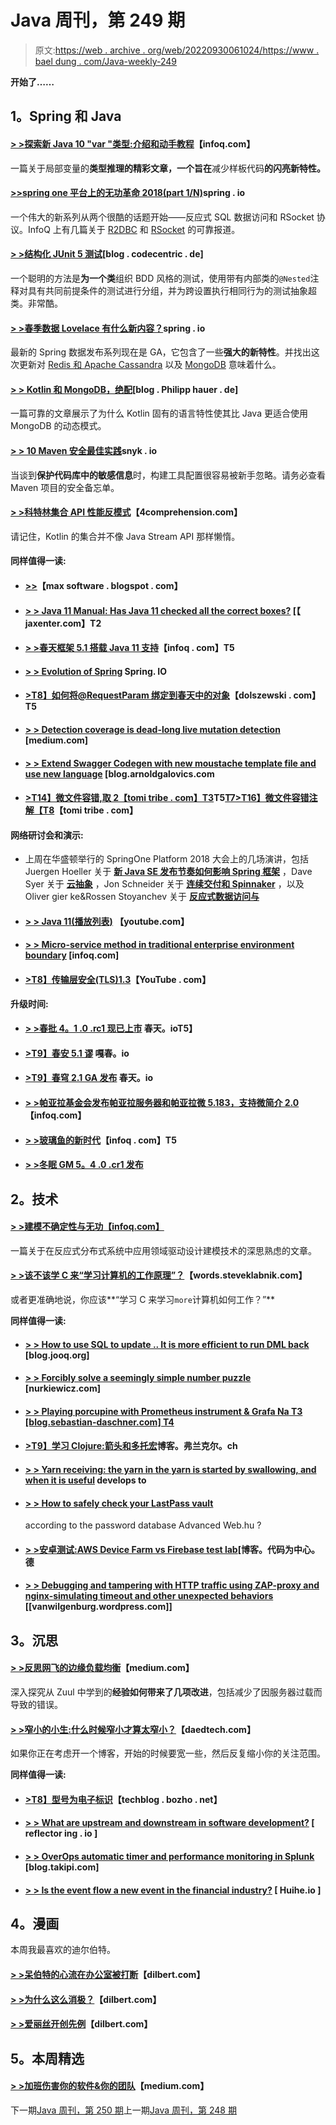 # Java 周刊，第 249 期

> 原文:[https://web . archive . org/web/20220930061024/https://www . bael dung . com/Java-weekly-249](https://web.archive.org/web/20220930061024/https://www.baeldung.com/java-weekly-249)

**开始了……**

## **1。Spring 和 Java**

#### [**> >探索新 Java 10 "var "类型:介绍和动手教程**](https://web.archive.org/web/20220707143819/https://www.infoq.com/articles/java-10-var-type)【infoq.com】

一篇关于局部变量的**类型推理的精彩文章，一个旨在**减少样板代码**的闪亮新特性。**

#### [**>>spring one 平台上的无功革命 2018(part 1/N)**](https://web.archive.org/web/20220707143819/https://spring.io/blog/2018/09/27/the-reactive-revolution-at-springone-platform-2018-part-1-n)spring . io

一个伟大的新系列从两个很酷的话题开始——反应式 SQL 数据访问和 RSocket 协议。InfoQ 上有几篇关于 [R2DBC](https://web.archive.org/web/20220707143819/https://www.infoq.com/news/2018/10/springone-r2dbc) 和 [RSocket](https://web.archive.org/web/20220707143819/https://www.infoq.com/news/2018/10/rsocket-facebook) 的可靠报道。

#### [**> >结构化 JUnit 5 测试**](https://web.archive.org/web/20220707143819/https://blog.codecentric.de/en/2018/09/structured-junit-5-testing/)[blog . codecentric . de]

一个聪明的方法是**为一个类**组织 BDD 风格的测试，使用带有内部类的`@Nested`注释对具有共同前提条件的测试进行分组，并为跨设置执行相同行为的测试抽象超类。非常酷。

#### [**> >春季数据 Lovelace 有什么新内容？**](https://web.archive.org/web/20220707143819/https://spring.io/blog/2018/09/27/what-s-new-in-spring-data-lovelace)spring . io

最新的 Spring 数据发布系列现在是 GA，它包含了一些**强大的新特性**。并找出这次更新对 [Redis 和 Apache Cassandra](https://web.archive.org/web/20220707143819/https://spring.io/blog/2018/09/26/what-s-new-in-spring-data-lovelace-for-redis-and-apache-cassandra) 以及 [MongoDB](https://web.archive.org/web/20220707143819/https://spring.io/blog/2018/09/27/what-s-new-in-spring-data-lovelace-for-mongodb) 意味着什么。

#### [**> > Kotlin 和 MongoDB，绝配**](https://web.archive.org/web/20220707143819/https://blog.philipphauer.de/kotlin-mongodb-perfect-match/)[blog . Philipp hauer . de]

一篇可靠的文章展示了为什么 Kotlin 固有的语言特性使其比 Java 更适合使用 MongoDB 的动态模式。

#### [**> > 10 Maven 安全最佳实践**](https://web.archive.org/web/20220707143819/https://snyk.io/blog/10-maven-security-best-practices)snyk . io

当谈到**保护代码库中的敏感信息**时，构建工具配置很容易被新手忽略。请务必查看 Maven 项目的安全备忘单。

#### [**> >科特林集合 API 性能反模式**](https://web.archive.org/web/20220707143819/https://4comprehension.com/kotlin-collections-api-performance-antipatterns/)【4comprehension.com】

请记住，Kotlin 的集合并不像 Java Stream API 那样懒惰。

#### **同样值得一读:**

*   #### [>>](https://web.archive.org/web/20220707143819/https://marxsoftware.blogspot.com/2018/09/a-tale-of-two-oracle-jdks.html)【max software . blogspot . com】

*   #### [> > Java 11 Manual: Has Java 11 checked all the correct boxes?](https://web.archive.org/web/20220707143819/https://jaxenter.com/manual-java-11-first-impression-part-2-150153.html) [【 jaxenter.com】T2

*   #### [**> >春天框架 5.1 搭载 Java 11 支持**](https://web.archive.org/web/20220707143819/https://www.infoq.com/news/2018/09/spring-51-java-11)【infoq . com】T5

*   #### [**> > Evolution of Spring**](https://web.archive.org/web/20220707143819/https://spring.io/blog/2018/10/02/the-evolution-of-spring-fu) Spring. IO

*   #### [**>T8】如何将@RequestParam 绑定到春天中的对象**](https://web.archive.org/web/20220707143819/http://dolszewski.com/spring/how-to-bind-requestparam-to-object/)【dolszewski . com】T5

*   #### [**> > Detection coverage is dead-long live mutation detection**](https://web.archive.org/web/20220707143819/https://medium.com/appsflyer/tests-coverage-is-dead-long-live-mutation-testing-7fd61020330e) [medium.com]

*   #### [**> > Extend Swagger Codegen with new moustache template file and use new language**](https://web.archive.org/web/20220707143819/https://blog.arnoldgalovics.com/extending-swagger-codegen-with-new-mustache-template-files-using-a-new-language/) [blog.arnoldgalovics.com

*   #### [**>T14】微文件容错,取 2【tomi tribe . com】T3**](https://web.archive.org/web/20220707143819/https://www.tomitribe.com/blog/microprofile-fault-tolerance-take-2/)T5[T7>T16】微文件容错注解【T8](https://web.archive.org/web/20220707143819/https://www.tomitribe.com/blog/microprofile-fault-tolerance-annotations/)【tomi tribe . com】

#### **网络研讨会和演示:**

*   上周在华盛顿举行的 SpringOne Platform 2018 大会上的几场演讲，包括 Juergen Hoeller 关于 **[新 Java SE 发布节奏如何影响 Spring 框架](https://web.archive.org/web/20220707143819/https://www.youtube.com/watch?v=onZJ8beVEtI)** ，Dave Syer 关于 **[云抽象](https://web.archive.org/web/20220707143819/https://www.youtube.com/watch?v=icZaMdNExNU)** ，Jon Schneider 关于 **[连续交付和 Spinnaker](https://web.archive.org/web/20220707143819/https://www.youtube.com/watch?v=xcD4mWo_YHE)** ，以及 Oliver gier ke&Rossen Stoyanchev 关于 **[反应式数据访问与](https://web.archive.org/web/20220707143819/https://www.youtube.com/watch?v=E3s5f-JF8z4)**
*   #### [**> > Java 11(播放列表)**](https://web.archive.org/web/20220707143819/https://www.youtube.com/playlist?list=PLX8CzqL3ArzXyA_lJzaNmrFqpLOL4aCEz) 【youtube.com】

*   #### [**> > Micro-service method in traditional enterprise environment boundary**](https://web.archive.org/web/20220707143819/https://www.infoq.com/presentations/microservices-blueprint) [infoq.com]

*   #### [**>T8】传输层安全(TLS)1.3**](https://web.archive.org/web/20220707143819/https://www.youtube.com/watch?v=g79M8A-wg-s)【YouTube . com】

**升级时间:**

*   #### [> >春批 4。1 .0 .rc1 现已上市](https://web.archive.org/web/20220707143819/https://spring.io/blog/2018/09/26/spring-batch-4-1-0-rc1-is-now-available) 春天。ioT5】

*   #### [**>T9】春安 5.1 谬**](https://web.archive.org/web/20220707143819/https://spring.io/blog/2018/09/27/spring-security-5-1-goes-ga) 嘎春。io

*   #### [**>T9】春穹 2.1 GA 发布**](https://web.archive.org/web/20220707143819/https://spring.io/blog/2018/10/02/spring-vault-2-1-ga-released) 春天。io

*   #### [**> >帕亚拉基金会发布帕亚拉服务器和帕亚拉微 5.183，支持微简介 2.0**](https://web.archive.org/web/20220707143819/https://www.infoq.com/news/2018/09/payara-releases-version-5.183) 【infoq.com】

*   #### [**> >玻璃鱼的新时代**](https://web.archive.org/web/20220707143819/https://www.infoq.com/news/2018/09/a-new-era-for-glassfish)【infoq . com】T5

*   #### [**> >冬眠 GM 5。4 .0 .cr1 发布**](https://web.archive.org/web/20220707143819/http://in.relation.to/2018/10/01/hibernate-ogm-5-4-CR1-released/)

## **2。技术**

#### [**> >建模不确定性与无功【infoq.com】**](https://web.archive.org/web/20220707143819/https://www.infoq.com/articles/modeling-uncertainty-reactive-ddd)

一篇关于在反应式分布式系统中应用领域驱动设计建模技术的深思熟虑的文章。

#### [**> >该不该学 C 来“学习计算机的工作原理”？**](https://web.archive.org/web/20220707143819/https://words.steveklabnik.com/should-you-learn-c-to-learn-how-the-computer-works)【words.steveklabnik.com】

或者更准确地说，你应该**“学习 C 来学习`more`计算机如何工作？”**

**同样值得一读:**

*   #### [**> > How to use SQL to update .. It is more efficient to run DML back**](https://web.archive.org/web/20220707143819/https://blog.jooq.org/2018/09/26/how-to-use-sql-update-returning-to-run-dml-more-efficiently/) [blog.jooq.org]

*   #### [**> > Forcibly solve a seemingly simple number puzzle**](https://web.archive.org/web/20220707143819/https://www.nurkiewicz.com/2018/09/brute-forcing-seemingly-simple-number.html) [nurkiewicz.com]

*   #### [**> > Playing porcupine with Prometheus instrument & Grafa Na** T3 [blog.sebastian-daschner.com] T4](https://web.archive.org/web/20220707143819/https://blog.sebastian-daschner.com/entries/porcupine-metrics-grafana)

*   #### [**>T9】学习 Clojure:箭头和多托宏**](https://web.archive.org/web/20220707143819/https://blog.frankel.ch/learning-clojure/2/)博客。弗兰克尔。ch

*   #### [**> > Yarn receiving: the yarn in the yarn is started by swallowing, and when it is useful**](https://web.archive.org/web/20220707143819/https://dev.to/frosnerd/yarnception-starting-yarn-within-yarn-through-gulp-and-when-it-is-useful-og3) develops to

*   #### [**> > How to safely check your LastPass vault**](https://web.archive.org/web/20220707143819/https://advancedweb.hu/2018/10/02/lastpass_pwned_passwords/)

    according to the password database Advanced Web.hu ?
*   #### [**> >安卓测试:AWS Device Farm vs Firebase test lab**](https://web.archive.org/web/20220707143819/https://blog.codecentric.de/en/2018/10/android-testing-aws-device-farm-vs-firebase-testlab/)[博客。代码为中心。德

*   #### [**> > Debugging and tampering with HTTP traffic using ZAP-proxy and nginx-simulating timeout and other unexpected behaviors**](https://web.archive.org/web/20220707143819/https://vanwilgenburg.wordpress.com/2018/10/02/zap-proxy-and-nginx/) [[vanwilgenburg.wordpress.com]]

## **3。沉思**

#### [**> >反思网飞的边缘负载均衡**](https://web.archive.org/web/20220707143819/https://netflixtechblog.com/netflix-edge-load-balancing-695308b5548c)【medium.com】

深入探究从 Zuul 中学到的**经验如何带来了几项改进**，包括减少了因服务器过载而导致的错误。

#### [**> >窄小的小生:什么时候窄小才算太窄小？**](https://web.archive.org/web/20220707143819/https://daedtech.com/narrow-niche-when-is-narrow-too-narrow/)【daedtech.com】

如果你正在考虑开一个博客，开始的时候要宽一些，然后反复缩小你的关注范围。

**同样值得一读:**

*   #### [**>T8】型号为电子标识**](https://web.archive.org/web/20220707143819/https://techblog.bozho.net/models-for-electronic-identification/)【techblog . bozho . net】

*   #### [**> > What are upstream and downstream in software development?**](https://web.archive.org/web/20220707143819/https://reflectoring.io/upstream-downstream/) [ reflector ing . io ]

*   #### [**> > OverOps automatic timer and performance monitoring in Splunk**](https://web.archive.org/web/20220707143819/https://blog.takipi.com/overops-automated-timers-and-performance-monitoring-in-splunk/) [blog.takipi.com]

*   #### [**> > Is the event flow a new event in the financial industry?**](https://web.archive.org/web/20220707143819/https://www.confluent.io/blog/event-streaming-new-big-thing-finance) [ Huihe.io ]

## **4。漫画**

本周我最喜欢的迪尔伯特。

#### [**> >呆伯特的心流在办公室被打断**](https://web.archive.org/web/20220707143819/http://dilbert.com/strip/2018-09-30)【dilbert.com】

#### [**> >为什么这么消极？**](https://web.archive.org/web/20220707143819/http://dilbert.com/strip/2018-09-28)【dilbert.com】

#### [**> >爱丽丝开创先例**](https://web.archive.org/web/20220707143819/http://dilbert.com/strip/2015-05-29)【dilbert.com】

## **5。本周精选**

#### [**> >加班伤害你的软件&你的团队**](https://web.archive.org/web/20220707143819/https://medium.com/@plainprogrammer/overtime-hurts-your-software-your-team-1c16c99e28aa)【medium.com】

下一期[Java 周刊，第 250 期](/web/20220707143819/https://www.baeldung.com/java-weekly-250)上一期[Java 周刊，第 248 期](/web/20220707143819/https://www.baeldung.com/java-weekly-248)
